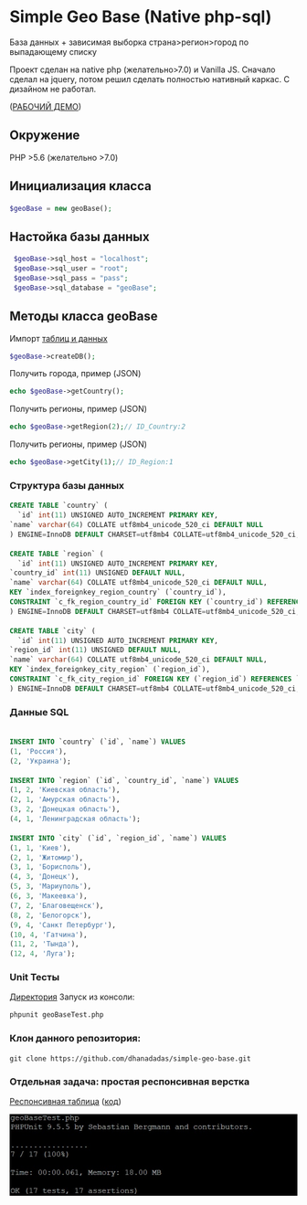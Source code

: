 # Simple Geo Base (Native php-sql)

База данных + зависимая выборка страна>регион>город по выпадающему списку

Проект сделан на native php (желательно>7.0) и Vanilla JS.
Сначало сделал на jquery, потом решил сделать полностью нативный каркас.
С дизайном не работал.
 
 ([РАБОЧИЙ ДЕМО](http://j962903f.beget.tech/geobase/)) 


 ## Окружение
 PHP >5.6 (желательно >7.0)
 
  ## Инициализация класса
  ```php
 $geoBase = new geoBase();
  ```
 
 ## Настойка базы данных
```php
 $geoBase->sql_host = "localhost";
 $geoBase->sql_user = "root";
 $geoBase->sql_pass = "pass";
 $geoBase->sql_database = "geoBase";
   ```
## Методы класса geoBase
Импорт [таблиц и данных](https://github.com/dhanadadas/simple-geo-base/blob/main/base.sql)

  ```php
$geoBase->createDB(); 
  ```

Получить города, пример (JSON)
  ```php
echo $geoBase->getCountry();
  ```

Получить регионы, пример (JSON)
  ```php
echo $geoBase->getRegion(2);// ID_Country:2
  ```

Получить регионы, пример (JSON)
  ```php
echo $geoBase->getCity(1);// ID_Region:1
  ```

### Структура базы данных
  ```sql
CREATE TABLE `country` (
	`id` int(11) UNSIGNED AUTO_INCREMENT PRIMARY KEY,
  `name` varchar(64) COLLATE utf8mb4_unicode_520_ci DEFAULT NULL
) ENGINE=InnoDB DEFAULT CHARSET=utf8mb4 COLLATE=utf8mb4_unicode_520_ci;

CREATE TABLE `region` (
	`id` int(11) UNSIGNED AUTO_INCREMENT PRIMARY KEY,
  `country_id` int(11) UNSIGNED DEFAULT NULL,
  `name` varchar(64) COLLATE utf8mb4_unicode_520_ci DEFAULT NULL,
  KEY `index_foreignkey_region_country` (`country_id`),
  CONSTRAINT `c_fk_region_country_id` FOREIGN KEY (`country_id`) REFERENCES `country` (`id`) ON DELETE SET NULL ON UPDATE SET NULL
) ENGINE=InnoDB DEFAULT CHARSET=utf8mb4 COLLATE=utf8mb4_unicode_520_ci;

CREATE TABLE `city` (
	`id` int(11) UNSIGNED AUTO_INCREMENT PRIMARY KEY,
  `region_id` int(11) UNSIGNED DEFAULT NULL,
  `name` varchar(64) COLLATE utf8mb4_unicode_520_ci DEFAULT NULL,
  KEY `index_foreignkey_city_region` (`region_id`),
  CONSTRAINT `c_fk_city_region_id` FOREIGN KEY (`region_id`) REFERENCES `region` (`id`) ON DELETE SET NULL ON UPDATE SET NULL
) ENGINE=InnoDB DEFAULT CHARSET=utf8mb4 COLLATE=utf8mb4_unicode_520_ci;
  ```

### Данные SQL
  ```sql

INSERT INTO `country` (`id`, `name`) VALUES
(1, 'Россия'),
(2, 'Украина');

INSERT INTO `region` (`id`, `country_id`, `name`) VALUES
(1, 2, 'Киевская область'),
(2, 1, 'Амурская область'),
(3, 2, 'Донецкая область'),
(4, 1, 'Ленинградская область');

INSERT INTO `city` (`id`, `region_id`, `name`) VALUES
(1, 1, 'Киев'),
(2, 1, 'Житомир'),
(3, 1, 'Борисполь'),
(4, 3, 'Донецк'),
(5, 3, 'Мариуполь'),
(6, 3, 'Макеевка'),
(7, 2, 'Благовещенск'),
(8, 2, 'Белогорск'),
(9, 4, 'Санкт Петербург'),
(10, 4, 'Гатчина'),
(11, 2, 'Тында'),
(12, 4, 'Луга');
  ```
  
  ### Unit Тесты
  [Директория](https://github.com/dhanadadas/simple-geo-base/tree/main/unit_tests)
  Запуск из консоли:
  ```bash
  phpunit geoBaseTest.php
```
### Клон данного репозитория:
```git
git clone https://github.com/dhanadadas/simple-geo-base.git
```

### Отдельная задача: простая респонсивная верстка
[Респонсивная таблица](https://dhanadadas.github.io/simple-geo-base/adaptiveTable/)
([код](https://github.com/dhanadadas/simple-geo-base/tree/main/adaptiveTable))

![UNIT](unit.jpg "UNIT Tests")